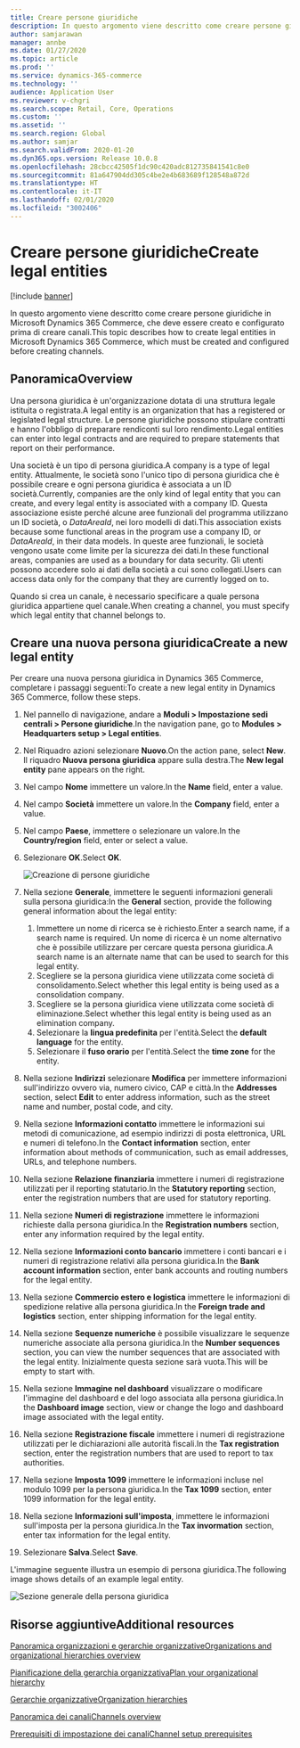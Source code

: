 ```yaml
---
title: Creare persone giuridiche
description: In questo argomento viene descritto come creare persone giuridiche in Microsoft Dynamics 365 Commerce, che deve essere creato e configurato prima di creare canali.
author: samjarawan
manager: annbe
ms.date: 01/27/2020
ms.topic: article
ms.prod: ''
ms.service: dynamics-365-commerce
ms.technology: ''
audience: Application User
ms.reviewer: v-chgri
ms.search.scope: Retail, Core, Operations
ms.custom: ''
ms.assetid: ''
ms.search.region: Global
ms.author: samjar
ms.search.validFrom: 2020-01-20
ms.dyn365.ops.version: Release 10.0.8
ms.openlocfilehash: 28cbcc42505f1dc90c420adc812735841541c8e0
ms.sourcegitcommit: 81a647904dd305c4be2e4b683689f128548a872d
ms.translationtype: HT
ms.contentlocale: it-IT
ms.lasthandoff: 02/01/2020
ms.locfileid: "3002406"
---
```

# <a name="create-legal-entities"></a><span data-ttu-id="6efa6-103">Creare persone giuridiche</span><span class="sxs-lookup"><span data-stu-id="6efa6-103">Create legal entities</span></span>


[!include [banner](includes/banner.md)]

<span data-ttu-id="6efa6-104">In questo argomento viene descritto come creare persone giuridiche in Microsoft Dynamics 365 Commerce, che deve essere creato e configurato prima di creare canali.</span><span class="sxs-lookup"><span data-stu-id="6efa6-104">This topic describes how to create legal entities in Microsoft Dynamics 365 Commerce, which must be created and configured before creating channels.</span></span>

## <a name="overview"></a><span data-ttu-id="6efa6-105">Panoramica</span><span class="sxs-lookup"><span data-stu-id="6efa6-105">Overview</span></span>

<span data-ttu-id="6efa6-106">Una persona giuridica è un'organizzazione dotata di una struttura legale istituita o registrata.</span><span class="sxs-lookup"><span data-stu-id="6efa6-106">A legal entity is an organization that has a registered or legislated legal structure.</span></span> <span data-ttu-id="6efa6-107">Le persone giuridiche possono stipulare contratti e hanno l'obbligo di preparare rendiconti sul loro rendimento.</span><span class="sxs-lookup"><span data-stu-id="6efa6-107">Legal entities can enter into legal contracts and are required to prepare statements that report on their performance.</span></span>

<span data-ttu-id="6efa6-108">Una società è un tipo di persona giuridica.</span><span class="sxs-lookup"><span data-stu-id="6efa6-108">A company is a type of legal entity.</span></span> <span data-ttu-id="6efa6-109">Attualmente, le società sono l'unico tipo di persona giuridica che è possibile creare e ogni persona giuridica è associata a un ID società.</span><span class="sxs-lookup"><span data-stu-id="6efa6-109">Currently, companies are the only kind of legal entity that you can create, and every legal entity is associated with a company ID.</span></span> <span data-ttu-id="6efa6-110">Questa associazione esiste perché alcune aree funzionali del programma utilizzano un ID società, o *DataAreaId*, nei loro modelli di dati.</span><span class="sxs-lookup"><span data-stu-id="6efa6-110">This association exists because some functional areas in the program use a company ID, or *DataAreaId*, in their data models.</span></span> <span data-ttu-id="6efa6-111">In queste aree funzionali, le società vengono usate come limite per la sicurezza dei dati.</span><span class="sxs-lookup"><span data-stu-id="6efa6-111">In these functional areas, companies are used as a boundary for data security.</span></span> <span data-ttu-id="6efa6-112">Gli utenti possono accedere solo ai dati della società a cui sono collegati.</span><span class="sxs-lookup"><span data-stu-id="6efa6-112">Users can access data only for the company that they are currently logged on to.</span></span> 

<span data-ttu-id="6efa6-113">Quando si crea un canale, è necessario specificare a quale persona giuridica appartiene quel canale.</span><span class="sxs-lookup"><span data-stu-id="6efa6-113">When creating a channel, you must specify which legal entity that channel belongs to.</span></span>

## <a name="create-a-new-legal-entity"></a><span data-ttu-id="6efa6-114">Creare una nuova persona giuridica</span><span class="sxs-lookup"><span data-stu-id="6efa6-114">Create a new legal entity</span></span>

<span data-ttu-id="6efa6-115">Per creare una nuova persona giuridica in Dynamics 365 Commerce, completare i passaggi seguenti:</span><span class="sxs-lookup"><span data-stu-id="6efa6-115">To create a new legal entity in Dynamics 365 Commerce, follow these steps.</span></span>

1. <span data-ttu-id="6efa6-116">Nel pannello di navigazione, andare a **Moduli \> Impostazione sedi centrali \> Persone giuridiche**.</span><span class="sxs-lookup"><span data-stu-id="6efa6-116">In the navigation pane, go to  **Modules \> Headquarters setup \> Legal entities**.</span></span>
1. <span data-ttu-id="6efa6-117">Nel Riquadro azioni selezionare **Nuovo**.</span><span class="sxs-lookup"><span data-stu-id="6efa6-117">On the action pane, select **New**.</span></span> <span data-ttu-id="6efa6-118">Il riquadro **Nuova persona giuridica** appare sulla destra.</span><span class="sxs-lookup"><span data-stu-id="6efa6-118">The **New legal entity** pane appears on the right.</span></span>
1. <span data-ttu-id="6efa6-119">Nel campo **Nome** immettere un valore.</span><span class="sxs-lookup"><span data-stu-id="6efa6-119">In the **Name** field, enter a value.</span></span>
1. <span data-ttu-id="6efa6-120">Nel campo **Società** immettere un valore.</span><span class="sxs-lookup"><span data-stu-id="6efa6-120">In the **Company** field, enter a value.</span></span>
1. <span data-ttu-id="6efa6-121">Nel campo **Paese**, immettere o selezionare un valore.</span><span class="sxs-lookup"><span data-stu-id="6efa6-121">In the **Country/region** field, enter or select a value.</span></span>
1. <span data-ttu-id="6efa6-122">Selezionare **OK**.</span><span class="sxs-lookup"><span data-stu-id="6efa6-122">Select **OK**.</span></span> 

   ![Creazione di persone giuridiche](media/legal-entities.png)

1. <span data-ttu-id="6efa6-124">Nella sezione **Generale**, immettere le seguenti informazioni generali sulla persona giuridica:</span><span class="sxs-lookup"><span data-stu-id="6efa6-124">In the **General** section, provide the following general information about the legal entity:</span></span> 
   1. <span data-ttu-id="6efa6-125">Immettere un nome di ricerca se è richiesto.</span><span class="sxs-lookup"><span data-stu-id="6efa6-125">Enter a search name, if a search name is required.</span></span> <span data-ttu-id="6efa6-126">Un nome di ricerca è un nome alternativo che è possibile utilizzare per cercare questa persona giuridica.</span><span class="sxs-lookup"><span data-stu-id="6efa6-126">A search name is an alternate name that can be used to search for this legal entity.</span></span> 
   1. <span data-ttu-id="6efa6-127">Scegliere se la persona giuridica viene utilizzata come società di consolidamento.</span><span class="sxs-lookup"><span data-stu-id="6efa6-127">Select whether this legal entity is being used as a consolidation company.</span></span>
   1. <span data-ttu-id="6efa6-128">Scegliere se la persona giuridica viene utilizzata come società di eliminazione.</span><span class="sxs-lookup"><span data-stu-id="6efa6-128">Select whether this legal entity is being used as an elimination company.</span></span> 
   1. <span data-ttu-id="6efa6-129">Selezionare la **lingua predefinita** per l'entità.</span><span class="sxs-lookup"><span data-stu-id="6efa6-129">Select the **default language** for the entity.</span></span> 
   1. <span data-ttu-id="6efa6-130">Selezionare il **fuso orario** per l'entità.</span><span class="sxs-lookup"><span data-stu-id="6efa6-130">Select the **time zone** for the entity.</span></span>
1. <span data-ttu-id="6efa6-131">Nella sezione **Indirizzi** selezionare **Modifica** per immettere informazioni sull'indirizzo ovvero via, numero civico, CAP e città.</span><span class="sxs-lookup"><span data-stu-id="6efa6-131">In the **Addresses** section, select **Edit** to enter address information, such as the street name and number, postal code, and city.</span></span>
1. <span data-ttu-id="6efa6-132">Nella sezione **Informazioni contatto** immettere le informazioni sui metodi di comunicazione, ad esempio indirizzi di posta elettronica, URL e numeri di telefono.</span><span class="sxs-lookup"><span data-stu-id="6efa6-132">In the **Contact information** section, enter information about methods of communication, such as email addresses, URLs, and telephone numbers.</span></span>
1. <span data-ttu-id="6efa6-133">Nella sezione **Relazione finanziaria** immettere i numeri di registrazione utilizzati per il reporting statutario.</span><span class="sxs-lookup"><span data-stu-id="6efa6-133">In the **Statutory reporting** section, enter the registration numbers that are used for statutory reporting.</span></span>
1. <span data-ttu-id="6efa6-134">Nella sezione **Numeri di registrazione** immettere le informazioni richieste dalla persona giuridica.</span><span class="sxs-lookup"><span data-stu-id="6efa6-134">In the **Registration numbers** section, enter any information required by the legal entity.</span></span>
1. <span data-ttu-id="6efa6-135">Nella sezione **Informazioni conto bancario** immettere i conti bancari e i numeri di registrazione relativi alla persona giuridica.</span><span class="sxs-lookup"><span data-stu-id="6efa6-135">In the **Bank account information** section, enter bank accounts and routing numbers for the legal entity.</span></span>
1. <span data-ttu-id="6efa6-136">Nella sezione **Commercio estero e logistica** immettere le informazioni di spedizione relative alla persona giuridica.</span><span class="sxs-lookup"><span data-stu-id="6efa6-136">In the **Foreign trade and logistics** section, enter shipping information for the legal entity.</span></span>
1. <span data-ttu-id="6efa6-137">Nella sezione **Sequenze numeriche** è possibile visualizzare le sequenze numeriche associate alla persona giuridica.</span><span class="sxs-lookup"><span data-stu-id="6efa6-137">In the **Number sequences** section, you can view the number sequences that are associated with the legal entity.</span></span> <span data-ttu-id="6efa6-138">Inizialmente questa sezione sarà vuota.</span><span class="sxs-lookup"><span data-stu-id="6efa6-138">This will be empty to start with.</span></span>
1. <span data-ttu-id="6efa6-139">Nella sezione **Immagine nel dashboard** visualizzare o modificare l'immagine del dashboard e del logo associata alla persona giuridica.</span><span class="sxs-lookup"><span data-stu-id="6efa6-139">In the **Dashboard image** section, view or change the logo and dashboard image associated with the legal entity.</span></span>
1. <span data-ttu-id="6efa6-140">Nella sezione **Registrazione fiscale** immettere i numeri di registrazione utilizzati per le dichiarazioni alle autorità fiscali.</span><span class="sxs-lookup"><span data-stu-id="6efa6-140">In the **Tax registration** section, enter the registration numbers that are used to report to tax authorities.</span></span>
1. <span data-ttu-id="6efa6-141">Nella sezione **Imposta 1099** immettere le informazioni incluse nel modulo 1099 per la persona giuridica.</span><span class="sxs-lookup"><span data-stu-id="6efa6-141">In the **Tax 1099** section, enter 1099 information for the legal entity.</span></span>
1. <span data-ttu-id="6efa6-142">Nella sezione **Informazioni sull'imposta**, immettere le informazioni sull'imposta per la persona giuridica.</span><span class="sxs-lookup"><span data-stu-id="6efa6-142">In the **Tax invormation** section, enter tax information for the legal entity.</span></span>
1. <span data-ttu-id="6efa6-143">Selezionare **Salva**.</span><span class="sxs-lookup"><span data-stu-id="6efa6-143">Select **Save**.</span></span>

<span data-ttu-id="6efa6-144">L'immagine seguente illustra un esempio di persona giuridica.</span><span class="sxs-lookup"><span data-stu-id="6efa6-144">The following image shows details of an example legal entity.</span></span>

![Sezione generale della persona giuridica](media/legal-entities-general.png)
   
## <a name="additional-resources"></a><span data-ttu-id="6efa6-146">Risorse aggiuntive</span><span class="sxs-lookup"><span data-stu-id="6efa6-146">Additional resources</span></span>

[<span data-ttu-id="6efa6-147">Panoramica organizzazioni e gerarchie organizzative</span><span class="sxs-lookup"><span data-stu-id="6efa6-147">Organizations and organizational hierarchies overview</span></span>](../fin-ops-core/fin-ops/organization-administration/organizations-organizational-hierarchies.md?toc=/dynamics365/commerce/toc.json)

[<span data-ttu-id="6efa6-148">Pianificazione della gerarchia organizzativa</span><span class="sxs-lookup"><span data-stu-id="6efa6-148">Plan your organizational hierarchy</span></span>](../fin-ops-core/fin-ops/organization-administration/plan-organizational-hierarchy.md?toc=/dynamics365/commerce/toc.json)

[<span data-ttu-id="6efa6-149">Gerarchie organizzative</span><span class="sxs-lookup"><span data-stu-id="6efa6-149">Organization hierarchies</span></span>](channels-org-hierarchies.md)

[<span data-ttu-id="6efa6-150">Panoramica dei canali</span><span class="sxs-lookup"><span data-stu-id="6efa6-150">Channels overview</span></span>](channels-overview.md)

[<span data-ttu-id="6efa6-151">Prerequisiti di impostazione dei canali</span><span class="sxs-lookup"><span data-stu-id="6efa6-151">Channel setup prerequisites</span></span>](channels-prerequisites.md)
